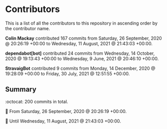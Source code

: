 # Contributors

This is a list of all the contributors to this repository in ascending order by the contributor name.

**Colin Mackay** contributed 167 commits from Saturday, 26 September, 2020 @ 20:26:19 +00:00 to Wednesday, 11 August, 2021 @ 21:43:03 +00:00.

**dependabot[bot]** contributed 24 commits from Wednesday, 14 October, 2020 @ 19:13:43 +00:00 to Wednesday, 9 June, 2021 @ 20:46:10 +00:00.

**StravaigBot** contributed 9 commits from Monday, 14 December, 2020 @ 19:28:09 +00:00 to Friday, 30 July, 2021 @ 12:51:55 +00:00.

## Summary

:octocat: 200 commits in total.

:date: From Saturday, 26 September, 2020 @ 20:26:19 +00:00.

:date: Until Wednesday, 11 August, 2021 @ 21:43:03 +00:00.

